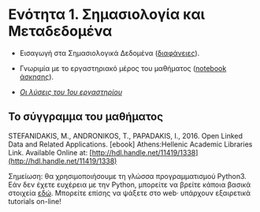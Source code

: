 # Ενότητα 1. Σημασιολογία και Μεταδεδομένα

* Εισαγωγή στα Σημασιολογικά Δεδομένα ([διαφάνειες](https://github.com/mixstef/pms-swp-2016/raw/master/unit1/unit1.pdf)).

* Γνωριμία με το εργαστηριακό μέρος του μαθήματος ([notebook άσκησης](https://github.com/mixstef/pms-swp-2016/raw/master/unit1/denzel.ipynb)).

* [*Οι λύσεις του 1ου εργαστηρίου*](https://gist.github.com/mixstef/dbe510b526eb8b3ace9d)

## Το σύγγραμμα του μαθήματος

STEFANIDAKIS, M., ANDRONIKOS, T., PAPADAKIS, I., 2016. Open Linked Data and Related Applications. \[ebook\] Athens:Hellenic Academic Libraries Link. Available Online at: [http://hdl.handle.net/11419/1338](http://hdl.handle.net/11419/1338)



Σημείωση: θα χρησιμοποιήσουμε τη γλώσσα προγραμματισμού Python3. Εάν δεν έχετε ευχέρεια με την Python, μπορείτε να βρείτε κάποια βασικά στοιχεία [εδώ](http://di.ionio.gr/~mistral/tp/compilers/lecturedoc/unit1/module1.html). Μπορείτε επίσης να ψάξετε στο web· υπάρχουν εξαιρετικά tutorials on-line!
